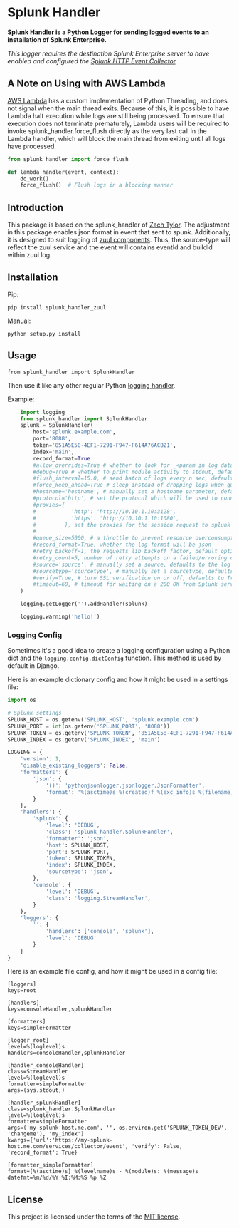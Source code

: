 # Splunk Handler

**Splunk Handler is a Python Logger for sending logged events to an installation of Splunk Enterprise.**

*This logger requires the destination Splunk Enterprise server to have enabled and configured the [Splunk HTTP Event Collector](http://dev.splunk.com/view/event-collector/SP-CAAAE6M).*

## A Note on Using with AWS Lambda

[AWS Lambda](https://aws.amazon.com/lambda/) has a custom implementation of Python Threading, and does not signal when the main thread exits. Because of this, it is possible to have Lambda halt execution while logs are still being processed. To ensure that execution does not terminate prematurely, Lambda users will be required to invoke splunk_handler.force_flush directly as the very last call in the Lambda handler, which will block the main thread from exiting until all logs have processed.
~~~python
from splunk_handler import force_flush

def lambda_handler(event, context):
    do_work()
    force_flush()  # Flush logs in a blocking manner
~~~

## Introduction

This package is based on the splunk_handler of [Zach Tylor](https://github.com/zach-taylor/splunk_handler).
The adjustment in this package enables json format in event that sent to spunk. Additionally, it is designed to
suit logging of [zuul components](https://zuul-ci.org/docs/zuul/discussion/components.html). Thus, the source-type
will reflect the zuul service and the event will contains eventId and buildId within zuul log.

## Installation

Pip:

    pip install splunk_handler_zuul

Manual:

    python setup.py install

## Usage

    from splunk_handler import SplunkHandler

Then use it like any other regular Python [logging handler](https://docs.python.org/2/howto/logging.html#handlers).

Example:

~~~python
    import logging
    from splunk_handler import SplunkHandler
    splunk = SplunkHandler(
        host='splunk.example.com',
        port='8088',
        token='851A5E58-4EF1-7291-F947-F614A76ACB21',
        index='main',
        record_format=True
        #allow_overrides=True # whether to look for _<param in log data (ex: _index)
        #debug=True # whether to print module activity to stdout, defaults to False
        #flush_interval=15.0, # send batch of logs every n sec, defaults to 15.0, set '0' to block thread & send immediately
        #force_keep_ahead=True # sleep instead of dropping logs when queue fills
        #hostname='hostname', # manually set a hostname parameter, defaults to socket.gethostname()
        #protocol='http', # set the protocol which will be used to connect to the splunk host
        #proxies={
        #           'http': 'http://10.10.1.10:3128',
        #           'https': 'http://10.10.1.10:1080',
        #         }, set the proxies for the session request to splunk host
        #
        #queue_size=5000, # a throttle to prevent resource overconsumption, defaults to 5000, set to 0 for no max
        #record_format=True, whether the log format will be json
        #retry_backoff=1, the requests lib backoff factor, default options will retry for 1 min, defaults to 2.0
        #retry_count=5, number of retry attempts on a failed/erroring connection, defaults to 5
        #source='source', # manually set a source, defaults to the log record.pathname
        #sourcetype='sourcetype', # manually set a sourcetype, defaults to 'text'
        #verify=True, # turn SSL verification on or off, defaults to True
        #timeout=60, # timeout for waiting on a 200 OK from Splunk server, defaults to 60s
    )

    logging.getLogger('').addHandler(splunk)

    logging.warning('hello!')
~~~

### Logging Config

Sometimes it's a good idea to create a logging configuration using a Python dict
and the `logging.config.dictConfig` function. This method is used by default in Django.

Here is an example dictionary config and how it might be used in a settings file:

~~~python
import os

# Splunk settings
SPLUNK_HOST = os.getenv('SPLUNK_HOST', 'splunk.example.com')
SPLUNK_PORT = int(os.getenv('SPLUNK_PORT', '8088'))
SPLUNK_TOKEN = os.getenv('SPLUNK_TOKEN', '851A5E58-4EF1-7291-F947-F614A76ACB21')
SPLUNK_INDEX = os.getenv('SPLUNK_INDEX', 'main')

LOGGING = {
    'version': 1,
    'disable_existing_loggers': False,
    'formatters': {
        'json': {
            '()': 'pythonjsonlogger.jsonlogger.JsonFormatter',
            'format': '%(asctime)s %(created)f %(exc_info)s %(filename)s %(funcName)s %(levelname)s %(levelno)s %(lineno)d %(module)s %(message)s %(pathname)s %(process)s %(processName)s %(relativeCreated)d %(thread)s %(threadName)s'
        }
    },
    'handlers': {
        'splunk': {
            'level': 'DEBUG',
            'class': 'splunk_handler.SplunkHandler',
            'formatter': 'json',
            'host': SPLUNK_HOST,
            'port': SPLUNK_PORT,
            'token': SPLUNK_TOKEN,
            'index': SPLUNK_INDEX,
            'sourcetype': 'json',
        },
        'console': {
            'level': 'DEBUG',
            'class': 'logging.StreamHandler',
        }
    },
    'loggers': {
        '': {
            'handlers': ['console', 'splunk'],
            'level': 'DEBUG'
        }
    }
}
~~~

Here is an example file config, and how it might be used in a config file:

~~~
[loggers]
keys=root

[handlers]
keys=consoleHandler,splunkHandler

[formatters]
keys=simpleFormatter

[logger_root]
level=%(loglevel)s
handlers=consoleHandler,splunkHandler

[handler_consoleHandler]
class=StreamHandler
level=%(loglevel)s
formatter=simpleFormatter
args=(sys.stdout,)

[handler_splunkHandler]
class=splunk_handler.SplunkHandler
level=%(loglevel)s
formatter=simpleFormatter
args=('my-splunk-host.me.com', '', os.environ.get('SPLUNK_TOKEN_DEV', 'changeme'), 'my_index')
kwargs={'url':'https://my-splunk-host.me.com/services/collector/event', 'verify': False, 'record_format': True}

[formatter_simpleFormatter]
format=[%(asctime)s] %(levelname)s - %(module)s: %(message)s
datefmt=%m/%d/%Y %I:%M:%S %p %Z

~~~

## License

This project is licensed under the terms of the [MIT license](http://opensource.org/licenses/MIT).
